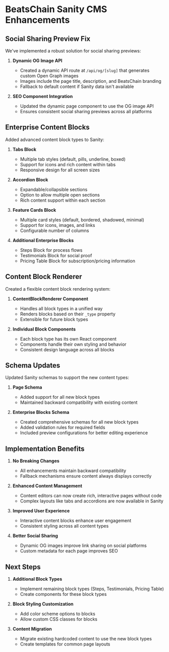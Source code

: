# BeatsChain Sanity CMS Enhancements

## Social Sharing Preview Fix

We've implemented a robust solution for social sharing previews:

1. **Dynamic OG Image API**
   - Created a dynamic API route at `/api/og/[slug]` that generates custom Open Graph images
   - Images include the page title, description, and BeatsChain branding
   - Fallback to default content if Sanity data isn't available

2. **SEO Component Integration**
   - Updated the dynamic page component to use the OG image API
   - Ensures consistent social sharing previews across all platforms

## Enterprise Content Blocks

Added advanced content block types to Sanity:

1. **Tabs Block**
   - Multiple tab styles (default, pills, underline, boxed)
   - Support for icons and rich content within tabs
   - Responsive design for all screen sizes

2. **Accordion Block**
   - Expandable/collapsible sections
   - Option to allow multiple open sections
   - Rich content support within each section

3. **Feature Cards Block**
   - Multiple card styles (default, bordered, shadowed, minimal)
   - Support for icons, images, and links
   - Configurable number of columns

4. **Additional Enterprise Blocks**
   - Steps Block for process flows
   - Testimonials Block for social proof
   - Pricing Table Block for subscription/pricing information

## Content Block Renderer

Created a flexible content block rendering system:

1. **ContentBlockRenderer Component**
   - Handles all block types in a unified way
   - Renders blocks based on their `_type` property
   - Extensible for future block types

2. **Individual Block Components**
   - Each block type has its own React component
   - Components handle their own styling and behavior
   - Consistent design language across all blocks

## Schema Updates

Updated Sanity schemas to support the new content types:

1. **Page Schema**
   - Added support for all new block types
   - Maintained backward compatibility with existing content

2. **Enterprise Blocks Schema**
   - Created comprehensive schemas for all new block types
   - Added validation rules for required fields
   - Included preview configurations for better editing experience

## Implementation Benefits

1. **No Breaking Changes**
   - All enhancements maintain backward compatibility
   - Fallback mechanisms ensure content always displays correctly

2. **Enhanced Content Management**
   - Content editors can now create rich, interactive pages without code
   - Complex layouts like tabs and accordions are now available in Sanity

3. **Improved User Experience**
   - Interactive content blocks enhance user engagement
   - Consistent styling across all content types

4. **Better Social Sharing**
   - Dynamic OG images improve link sharing on social platforms
   - Custom metadata for each page improves SEO

## Next Steps

1. **Additional Block Types**
   - Implement remaining block types (Steps, Testimonials, Pricing Table)
   - Create components for these block types

2. **Block Styling Customization**
   - Add color scheme options to blocks
   - Allow custom CSS classes for blocks

3. **Content Migration**
   - Migrate existing hardcoded content to use the new block types
   - Create templates for common page layouts